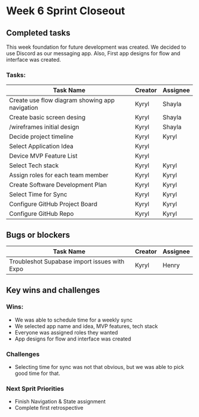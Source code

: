 # Week 6 Sprint Closeout
## Completed tasks
This week foundation for future development was created. We decided to use Discord as our messaging app. Also, First app designs for flow and interface was created.
### Tasks:
| Task Name                                      | Creator | Assignee |
| ---------------------------------------------- | ------- | -------- |
| Create use flow diagram showing app navigation | Kyryl   | Shayla   |
| Create basic screen desing                     | Kyryl   | Shayla   |
| /wireframes initial design                     | Kyryl   | Shayla   |
| Decide project timeline                        | Kyryl   | Kyryl    |
| Select Application Idea                        | Kyryl   |          |
| Device MVP Feature List                        | Kyryl   |          |
| Select Tech stack                              | Kyryl   | Kyryl    |
| Assign roles for each team member              | Kyryl   | Kyryl    |
| Create Software Development Plan               | Kyryl   | Kyryl    |
| Select Time for Sync                           | Kyryl   | Kyryl    |
| Configure GitHub Project Board                 | Kyryl   | Kyryl    |
| Configure GitHub Repo                          | Kyryl   | Kyryl    |
## Bugs or blockers
| Task Name                                    | Creator | Assignee |
| -------------------------------------------- | ------- | -------- |
| Troubleshot Supabase import issues with Expo | Kyryl   | Henry    |
## Key wins and challenges
### Wins:
- We was able to schedule time for a weekly sync
- We selected app name and idea, MVP features, tech stack
- Everyone was assigned roles they wanted
- App designs for flow and interface was created
### Challenges
- Selecting time for sync was not that obvious, but we was able to pick good time for that.
### Next Sprit Priorities
- Finish Navigation & State assignment
- Complete first retrospective